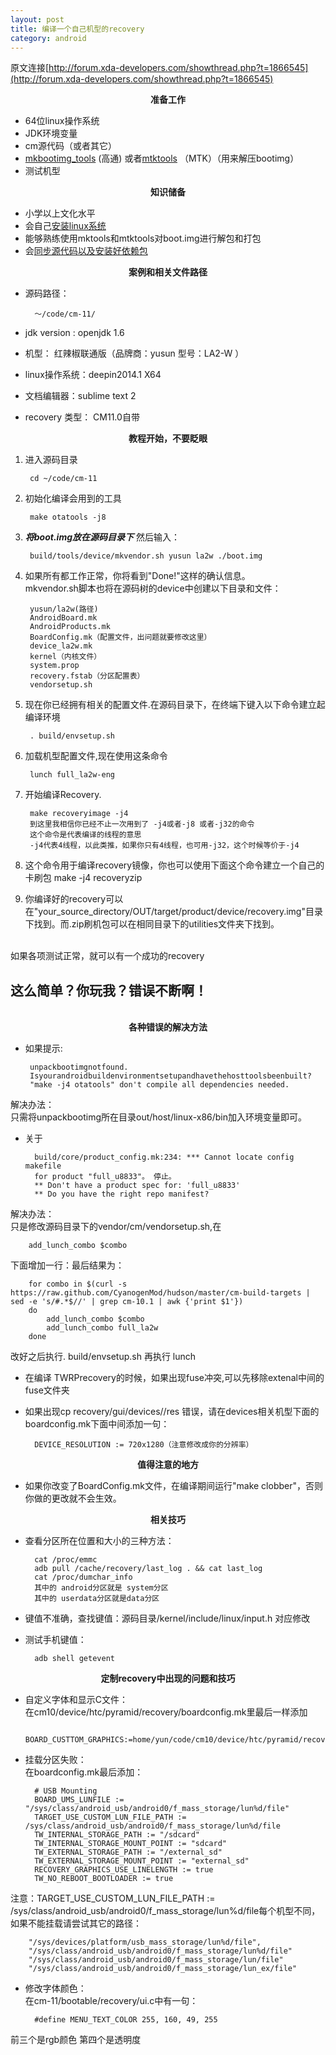 ```yaml
---
layout: post
title: 编译一个自己机型的recovery
category: android
---
```


原文连接[http://forum.xda-developers.com/showthread.php?t=1866545](http://forum.xda-developers.com/showthread.php?t=1866545)


<center><strong>准备工作</strong></center>

+ 64位linux操作系统
+ JDK环境变量
+ cm源代码（或者其它）
+ [mkbootimg_tools](https://github.com/xiaolu/mkbootimg_tools) (高通) 或者[mtktools](https://github.com/bgcngm/mtk-tools) （MTK）（用来解压bootimg）
+ 测试机型

<center><strong>知识储备</strong></center>

+ 小学以上文化水平
+ 会自己[安装linux系统](http://yun-percy.github.io/linux/2014/09/05/win7installlinux.html)
+ 能够熟练使用mktools和mtktools对boot.img进行解包和打包
+ 会[同步源代码以及安装好依赖包](http://yun-percy.github.io/android/2014/09/12/makeandroid.html)

<center><strong>案例和相关文件路径</strong></center>

+ 源码路径：
	
		～/code/cm-11/

+ jdk version : openjdk 1.6
+ 机型： 红辣椒联通版（品牌商：yusun  型号：LA2-W   ）
+ linux操作系统：deepin2014.1 X64
+ 文档编辑器：sublime text 2
+ recovery 类型： CM11.0自带


<center><strong>教程开始，不要眨眼</strong></center>

1. 进入源码目录

		cd ~/code/cm-11

2. 初始化编译会用到的工具

		make otatools -j8

2. ___将boot.img放在源码目录下___ 然后输入：

		build/tools/device/mkvendor.sh yusun la2w ./boot.img

3. 如果所有都工作正常，你将看到"Done!"这样的确认信息。<br>mkvendor.sh脚本也将在源码树的device中创建以下目录和文件：
		
		yusun/la2w(路径)
		AndroidBoard.mk
		AndroidProducts.mk
		BoardConfig.mk（配置文件，出问题就要修改这里）
		device_la2w.mk
		kernel（内核文件）
		system.prop
		recovery.fstab（分区配置表）
		vendorsetup.sh 

4. 现在你已经拥有相关的配置文件.在源码目录下，在终端下键入以下命令建立起编译环境

		. build/envsetup.sh

5. 加载机型配置文件,现在使用这条命令

		lunch full_la2w-eng

5. 开始编译Recovery.

		make recoveryimage -j4
		到这里我相信你已经不止一次用到了 -j4或者-j8 或者-j32的命令
		这个命令是代表编译的线程的意思
		-j4代表4线程，以此类推，如果你只有4线程，也可用-j32，这个时候等价于-j4 
		
3. 这个命令用于编译recovery镜像，你也可以使用下面这个命令建立一个自己的卡刷包
		make -j4 recoveryzip

4. 你编译好的recovery可以在"your_source_directory/OUT/target/product/device/recovery.img"目录下找到。而.zip刷机包可以在相同目录下的utilities文件夹下找到。<br><br>

如果各项测试正常，就可以有一个成功的recovery


这么简单？你玩我？错误不断啊！
---------------

<br>
<center><strong>各种错误的解决方法</strong></center>

+  如果提示:

		unpackbootimgnotfound. 				  
		Isyourandroidbuildenvironmentsetupandhavethehosttoolsbeenbuilt?
		"make -j4 otatools" don't compile all dependencies needed.

解决办法：<br>
只需将unpackbootimg所在目录out/host/linux-x86/bin加入环境变量即可。 

+ 关于

		build/core/product_config.mk:234: *** Cannot locate config makefile
		for product "full_u8833"。 停止。
		** Don't have a product spec for: 'full_u8833'
		** Do you have the right repo manifest?
 
解决办法：<br>
只是修改源码目录下的vendor/cm/vendorsetup.sh,在 

		add_lunch_combo $combo

下面增加一行：最后结果为：

		for combo in $(curl -s https://raw.github.com/CyanogenMod/hudson/master/cm-build-targets | sed -e 's/#.*$//' | grep cm-10.1 | awk {'print $1'})
		do
    		add_lunch_combo $combo
    		add_lunch_combo full_la2w
		done

改好之后执行. build/envsetup.sh
再执行   lunch	
	
+ 在编译 TWRPrecovery的时候，如果出现fuse冲突,可以先移除extenal中间的fuse文件夹

+ 如果出现cp recovery/gui/devices//res  错误，请在devices相关机型下面的boardconfig.mk下面中间添加一句：

		DEVICE_RESOLUTION := 720x1280（注意修改成你的分辨率）

<center><strong>值得注意的地方</strong></center>

+ 如果你改变了BoardConfig.mk文件，在编译期间运行"make clobber"，否则你做的更改就不会生效。

<center><strong>相关技巧</strong></center>

+ 查看分区所在位置和大小的三种方法：

		cat /proc/emmc
		adb pull /cache/recovery/last_log . && cat last_log
		cat /proc/dumchar_info
		其中的 android分区就是 system分区
		其中的 userdata分区就是data分区

+ 键值不准确，查找键值：源码目录/kernel/include/linux/input.h
对应修改

+ 测试手机键值：

		adb shell getevent

<center><strong>定制recovery中出现的问题和技巧</strong></center>

+ 自定义字体和显示C文件：<br>
在cm10/device/htc/pyramid/recovery/boardconfig.mk里最后一样添加

		BOARD_CUSTTOM_GRAPHICS:=home/yun/code/cm10/device/htc/pyramid/recovery/graphics.c

+ 挂载分区失败：<br>
在boardconfig.mk最后添加：
		
		# USB Mounting
		BOARD_UMS_LUNFILE := "/sys/class/android_usb/android0/f_mass_storage/lun%d/file"
		TARGET_USE_CUSTOM_LUN_FILE_PATH := /sys/class/android_usb/android0/f_mass_storage/lun%d/file
		TW_INTERNAL_STORAGE_PATH := "/sdcard"
		TW_INTERNAL_STORAGE_MOUNT_POINT := "sdcard"
		TW_EXTERNAL_STORAGE_PATH := "/external_sd"
		TW_EXTERNAL_STORAGE_MOUNT_POINT := "external_sd"
		RECOVERY_GRAPHICS_USE_LINELENGTH := true
		TW_NO_REBOOT_BOOTLOADER := true

注意：TARGET_USE_CUSTOM_LUN_FILE_PATH := /sys/class/android_usb/android0/f_mass_storage/lun%d/file每个机型不同，如果不能挂载请尝试其它的路径：

		"/sys/devices/platform/usb_mass_storage/lun%d/file",
		"/sys/class/android_usb/android0/f_mass_storage/lun%d/file"
		"/sys/class/android_usb/android0/f_mass_storage/lun/file"
		"/sys/class/android_usb/android0/f_mass_storage/lun_ex/file"

+ 修改字体颜色：<br>
在cm-11/bootable/recovery/ui.c中有一句：

		#define MENU_TEXT_COLOR 255, 160, 49, 255

前三个是rgb颜色 第四个是透明度
